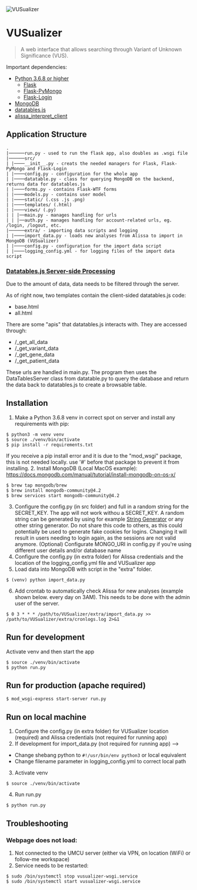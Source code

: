 <img src="https://i.imgur.com/zPP83aX.png" title="VUSualizer" alt="VUSualizer">

# VUSualizer

> A web interface that allows searching through Variant of Unknown Significance (VUS).

Important dependencies: 
- [Python 3.6.8 or higher](https://www.python.org/)
  - [Flask](https://pypi.org/project/Flask/)
  - [Flask-PyMongo](https://pypi.org/project/Flask-PyMongo/)
  - [Flask-Login]()
- [MongoDB](https://www.mongodb.com/)
- [datatables.js](https://datatables.net/)
- [alissa_interpret_client](https://github.com/UMCUGenetics/alissa_interpret_client)


## Application Structure 
```
.
|──────run.py - used to run the flask app, also doubles as .wsgi file
|──────src/
| |────__init__.py - creats the needed managers for Flask, Flask-PyMongo and Flask-Login
| |────config.py - configuration for the whole app
| |────datatable.py - class for querying MongoDB on the backend, returns data for datatables.js
| |────forms.py - contains Flask-WTF forms
| |────models.py - contains user model
| |────static/ (.css .js .png)
| |────templates/ (.html)
| |────views/ (.py)
| | |──main.py - manages handling for urls
| | |──auth.py - manages handling for account-related urls, eg. /login, /logout, etc.
|──────extra/ - importing data scripts and logging
| |────import_data.py - loads new analyses from Alissa to import in MongoDB (VUSualizer)
| |────config.py - configuration for the import data script
| |────logging_config.yml - for logging files of the import data script
```

### [Datatables.js Server-side Processing](https://datatables.net/manual/server-side)
Due to the amount of data, data needs to be filtered through the server.

As of right now, two templates contain the client-sided datatables.js code:
- base.html
- all.html

There are some "apis" that datatables.js interacts with. They are accessed through:
- /_get_all_data
- /_get_variant_data
- /_get_gene_data
- /_get_patient_data

These urls are handled in main.py. The program then uses the DataTablesServer class from datatable.py to query the database and return the data back to datatables.js to create a browsable table. 


## Installation

1. Make a Python 3.6.8 venv in correct spot on server and install any requirements with pip:
```
$ python3 -m venv venv
$ source ./venv/bin/activate
$ pip install -r requirements.txt
```
If you receive a pip install error and it is due to the "mod_wsgi" package, this is not needed locally. use '#' before that package to prevent it from installing.
2. Install MongoDB
(Local MacOS example): https://docs.mongodb.com/manual/tutorial/install-mongodb-on-os-x/
```
$ brew tap mongodb/brew
$ brew install mongodb-community@4.2
$ brew services start mongodb-community@4.2
```
3. Configure the config.py (in src folder) and full in a random string for the SECRET_KEY. The app will not work withou a SECRET_KEY. A random string can be generated by using for example [String Generator](https://www.random.org/strings/) or any other string generator. Do not share this code to others, as this could potentially be used to generate fake cookies for logins. Changing it will result in users needing to login again, as the sessions are not valid anymore.
(Optional) Configurate MONGO_URI in config.py if you're using different user details and/or database name
4. Configure the config.py (in extra folder) for Alissa credentials and the location of the logging_config.yml file and VUSualizer app
5. Load data into MongoDB with script in the "extra" folder.
```
$ (venv) python import_data.py
```
6. Add crontab to automatically check Alissa for new analyses (example shown below. every day on 3AM). This needs to be done with the admin user of the server. 
```
$ 0 3 * * * /path/to/VUSualizer/extra/import_data.py >> /path/to/VUSualizer/extra/cronlogs.log 2>&1
```

## Run for development
Activate venv and then start the app
```
$ source ./venv/bin/activate
$ python run.py
```
## Run for production (apache required)
```
$ mod_wsgi-express start-server run.py
```

## Run on local machine
1. Configure the config.py (in extra folder) for VUSualizer location (required) and Alissa credentials (not required for running app)
2. If development for import_data.py (not required for running app) --> 
  - Change shebang python to ```#!/usr/bin/env python3``` or local equivalent
  - Change filename parameter in logging_config.yml to correct local path
3. Activate venv
```
$ source ./venv/bin/activate
```
4. Run run.py
```
$ python run.py
```

## Troubleshooting
### Webpage does not load:
1. Not connected to the UMCU server (either via VPN, on location (WiFi) or follow-me workspace)
2. Service needs to be restarted:
```
$ sudo /bin/systemctl stop vusualizer-wsgi.service
$ sudo /bin/systemctl start vusualizer-wsgi.service
```
